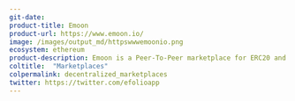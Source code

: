 ```yaml
---
git-date: 
product-title: Emoon
product-url: https://www.emoon.io/
image: /images/output_md/httpswwwemoonio.png
ecosystem: ethereum
product-description: Emoon is a Peer-To-Peer marketplace for ERC20 and ERC721 Ethereum assets using the 0x Protocol.
coltitle:  "Marketplaces"
colpermalink: decentralized_marketplaces
twitter: https://twitter.com/efolioapp
---
```

